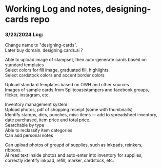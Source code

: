 # Working Log and notes, designing-cards repo  

### 3/23/2024 Log:  
Change name to "designing-cards".  
Later buy domain.  designing.cards.ai ?  

Able to upload image of stampset, then auto-generate cards based on standard templates  
Select colors for fill image, graduated fill, highlights.  
Select cardstock colors and accent border colors  

Upload standard templates based on OWH and other sources  
Images of sample cards from Splitcoaststampers and facebook groups, flicker, instagram, etc.  

Inventory management system   
Upload photos, pdf of shopping receipt (some with thumbnails)  
Identify stamps, dies, punches, misc items -- add to spreadsheet inventory, date purchased, item price and total price.  
Searchable by type  
Able to reclassify item categories  
Can add personal notes  

Can upload photos of groupd of supplies, such as inkpads, reinkers, ribbons.  
AI read text inside photos and auto-enter into inventory for supplies, correctly identify inkpad, refill, marker, cardstock, etc.  



